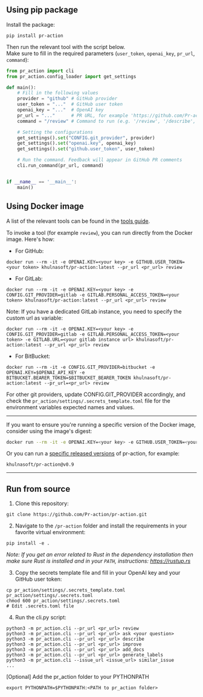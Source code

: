 ## Using pip package

Install the package:

```
pip install pr-action
```

Then run the relevant tool with the script below.
<br>
Make sure to fill in the required parameters (`user_token`, `openai_key`, `pr_url`, `command`):

```python
from pr_action import cli
from pr_action.config_loader import get_settings

def main():
    # Fill in the following values
    provider = "github" # GitHub provider
    user_token = "..."  # GitHub user token
    openai_key = "..."  # OpenAI key
    pr_url = "..."      # PR URL, for example 'https://github.com/Pr-action/pr-action/pull/809'
    command = "/review" # Command to run (e.g. '/review', '/describe', '/ask="What is the purpose of this PR?"', ...)

    # Setting the configurations
    get_settings().set("CONFIG.git_provider", provider)
    get_settings().set("openai.key", openai_key)
    get_settings().set("github.user_token", user_token)

    # Run the command. Feedback will appear in GitHub PR comments
    cli.run_command(pr_url, command)


if __name__ == '__main__':
    main()
```

## Using Docker image

A list of the relevant tools can be found in the [tools guide](../tools/ask.md).

To invoke a tool (for example `review`), you can run directly from the Docker image. Here's how:

- For GitHub:
```
docker run --rm -it -e OPENAI.KEY=<your key> -e GITHUB.USER_TOKEN=<your token> khulnasoft/pr-action:latest --pr_url <pr_url> review
```

- For GitLab:
```
docker run --rm -it -e OPENAI.KEY=<your key> -e CONFIG.GIT_PROVIDER=gitlab -e GITLAB.PERSONAL_ACCESS_TOKEN=<your token> khulnasoft/pr-action:latest --pr_url <pr_url> review
```

Note: If you have a dedicated GitLab instance, you need to specify the custom url as variable:
```
docker run --rm -it -e OPENAI.KEY=<your key> -e CONFIG.GIT_PROVIDER=gitlab -e GITLAB.PERSONAL_ACCESS_TOKEN=<your token> -e GITLAB.URL=<your gitlab instance url> khulnasoft/pr-action:latest --pr_url <pr_url> review
```

- For BitBucket:
```
docker run --rm -it -e CONFIG.GIT_PROVIDER=bitbucket -e OPENAI.KEY=$OPENAI_API_KEY -e BITBUCKET.BEARER_TOKEN=$BITBUCKET_BEARER_TOKEN khulnasoft/pr-action:latest --pr_url=<pr_url> review
```

For other git providers, update CONFIG.GIT_PROVIDER accordingly, and check the `pr_action/settings/.secrets_template.toml` file for the environment variables expected names and values.

---


If you want to ensure you're running a specific version of the Docker image, consider using the image's digest:
```bash
docker run --rm -it -e OPENAI.KEY=<your key> -e GITHUB.USER_TOKEN=<your token> khulnasoft/pr-action@sha256:71b5ee15df59c745d352d84752d01561ba64b6d51327f97d46152f0c58a5f678 --pr_url <pr_url> review
```

Or you can run a [specific released versions](https://github.com/Pr-action/pr-action/blob/main/RELEASE_NOTES.md) of pr-action, for example:
```
khulnasoft/pr-action@v0.9
```

---

## Run from source

1. Clone this repository:

```
git clone https://github.com/Pr-action/pr-action.git
```

2. Navigate to the `/pr-action` folder and install the requirements in your favorite virtual environment:

```
pip install -e .
```

*Note: If you get an error related to Rust in the dependency installation then make sure Rust is installed and in your `PATH`, instructions: https://rustup.rs*

3. Copy the secrets template file and fill in your OpenAI key and your GitHub user token:

```
cp pr_action/settings/.secrets_template.toml pr_action/settings/.secrets.toml
chmod 600 pr_action/settings/.secrets.toml
# Edit .secrets.toml file
```

4. Run the cli.py script:

```
python3 -m pr_action.cli --pr_url <pr_url> review
python3 -m pr_action.cli --pr_url <pr_url> ask <your question>
python3 -m pr_action.cli --pr_url <pr_url> describe
python3 -m pr_action.cli --pr_url <pr_url> improve
python3 -m pr_action.cli --pr_url <pr_url> add_docs
python3 -m pr_action.cli --pr_url <pr_url> generate_labels
python3 -m pr_action.cli --issue_url <issue_url> similar_issue
...
```

[Optional] Add the pr_action folder to your PYTHONPATH
```
export PYTHONPATH=$PYTHONPATH:<PATH to pr_action folder>
```